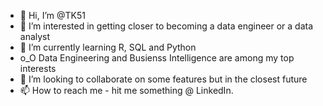 - 👋 Hi, I’m @TK51
- 👀 I’m interested in getting closer to becoming a data engineer or a data analyst
- 🌱 I’m currently learning R, SQL and Python
- o_O Data Engineering and Busienss Intelligence are among my top interests
- 💞️ I’m looking to collaborate on some features but in the closest future
- 📫 How to reach me - hit me something @ LinkedIn.

<!---
TK51/TK51 is a ✨ special ✨ repository because its `README.md` (this file) appears on your GitHub profile.
You can click the Preview link to take a look at your changes.
--->
